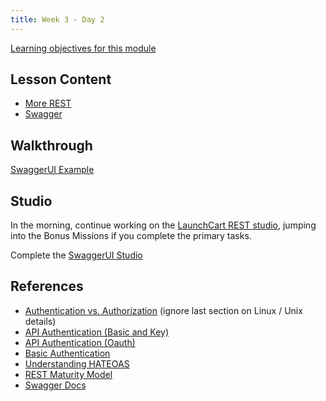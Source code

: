 ```yaml
---
title: Week 3 - Day 2
---
```


[Learning objectives for this module](../../objectives/#day-3-2)

## Lesson Content

- [More REST](https://education.launchcode.org/gis-devops-slides/week3/more-rest.html#1)
- [Swagger](https://education.launchcode.org/gis-devops-slides/week3/day2_swagger.html#1)

## Walkthrough

[SwaggerUI Example](../../walkthroughs/swagger-ui/)

## Studio

In the morning, continue working on the [LaunchCart REST studio](../../studios/launchcart-rest/), jumping into the Bonus Missions if you complete the primary tasks.

Complete the [SwaggerUI Studio](../../studios/swagger-ui/)

## References

- [Authentication vs. Authorization](https://www.cyberciti.biz/faq/authentication-vs-authorization/) (ignore last section on Linux / Unix details)
- [API Authentication (Basic and Key)](https://zapier.com/learn/apis/chapter-4-authentication-part-1/)
- [API Authentication (Oauth)](https://zapier.com/learn/apis/chapter-5-authentication-part-2/)
- [Basic Authentication](https://en.wikipedia.org/wiki/Basic_access_authentication)
- [Understanding HATEOAS](https://spring.io/understanding/HATEOAS)
- [REST Maturity Model](https://martinfowler.com/articles/richardsonMaturityModel.html)
- [Swagger Docs](https://swagger.io/docs/specification/2-0/paths-and-operations/)
